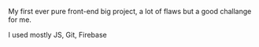 My first ever pure front-end big project, a lot of flaws but a good challange for me.

I used mostly JS, Git, Firebase